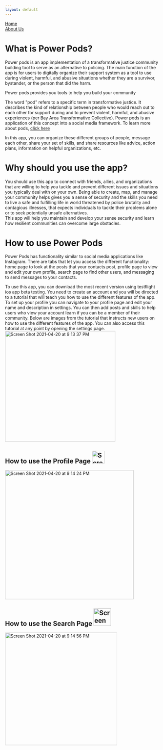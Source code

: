 ```yaml
---
layout: default
---
```


[Home](/index.md)                                       
[About Us](./about-us.md)
  
# What is Power Pods?
Power pods is an app implementation of a transformative justice community building tool to serve as an alternative to policing. The main function of the app is for users to digitally organize their support system as a tool to use during violent, harmful, and abusive situations whether they are a survivor, bystander, or the person that did the harm. 
                                    
Power pods provides you tools to help you build your community

The word "pod" refers to a specific term in transformative justice. It describes the kind of relationship between people who would reach out to each other for      support during and to prevent violent, harmful, and abusive experiences (per Bay Area Transformative Collective). Power pods is an application of this concept into a social media framework. To learn more about pods, [click here](https://batjc.wordpress.com/pods-and-pod-mapping-worksheet/)

In this app, you can organize these different groups of people, message each other, share your set of skills, and share resources like advice, action plans, information on helpful organizations, etc. 
# Why should you use the app?
You should use this app to connect with friends, allies, and organizations that are willing to help you tackle and prevent different issues and situations you typically deal with on your own. Being able to create, map, and manage your community helps gives you a sense of security and the skills you need to live a safe and fulfilling life in world threatened by police brutality and contagious illnesses, that expects individuals to tackle their problems alone or to seek potentially unsafe alternatives.                                                                 
This app will help you maintain and develop your sense security and learn how resilient communities can overcome large obstacles.                 

# How to use Power Pods
Power Pods has functionality similar to social media applications like Instagram. There are tabs that let you access the different functionality: home page to look at the posts that your contacts post, profile page to view and edit your own profile, search page to find other users, and messaging to send messages to your contacts.
                                               
To use this app, you can download the most recent version using testflight ios app beta testing. You need to create an account and you will be directed to a tutorial that will teach you how to use the different features of the app. To set up your profile you can navigate to your profile page and edit your name and description in settings. You can then add posts and skills to help users who view your account learn if you can be a member of their community. Below are images from the tutorial that instructs new users on how to use the different features of the app. You can also access this tutorial at any point by opening the settings page.                                                
<img width="361" alt="Screen Shot 2021-04-20 at 9 13 37 PM" src="https://user-images.githubusercontent.com/59942012/115482700-49bff400-a21d-11eb-8acc-db5a848db0bf.png">


## How to use the Profile Page    <img width="41" alt="Screen Shot 2021-04-20 at 9 34 58 PM" src="https://user-images.githubusercontent.com/59942012/115484148-42e6b080-a220-11eb-8ea5-a833fd60f589.png">
<img width="421" alt="Screen Shot 2021-04-20 at 9 14 24 PM" src="https://user-images.githubusercontent.com/59942012/115482774-652aff00-a21d-11eb-8d60-49da41f33d20.png">

## How to use the Search Page     <img width="57" alt="Screen Shot 2021-04-20 at 9 35 13 PM" src="https://user-images.githubusercontent.com/59942012/115484162-4b3eeb80-a220-11eb-8e35-f7f6de18e8c9.png">
<img width="367" alt="Screen Shot 2021-04-20 at 9 14 56 PM" src="https://user-images.githubusercontent.com/59942012/115482794-76740b80-a21d-11eb-8195-4e62ba0b1bef.png">




